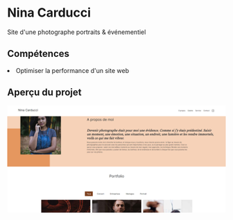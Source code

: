 <h1>Nina Carducci</h1>
<p>Site d'une photographe portraits & événementiel</p>
<h2>Compétences</h2>
<li>Optimiser la performance d'un site web</li>



<h2>Aperçu du projet</h2>
<img src="https://github.com/ValerianMermoz/Nina-Carducci/blob/main/assets/images/Overview.png">
